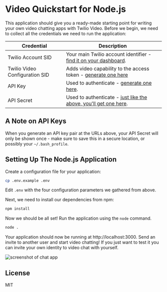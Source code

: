 # Video Quickstart for Node.js

This application should give you a ready-made starting point for writing your
own video chatting apps with Twilio Video. Before we begin, we need to collect
all the credentials we need to run the application:

Credential | Description
---------- | -----------
Twilio Account SID | Your main Twilio account identifier - [find it on your dashboard](https://www.twilio.com/user/account).
Twilio Video Configuration SID | Adds video capability to the access token - [generate one here](https://www.twilio.com/user/account/video/profiles)
API Key | Used to authenticate - [generate one here](https://www.twilio.com/user/account/messaging/dev-tools/api-keys).
API Secret | Used to authenticate - [just like the above, you'll get one here](https://www.twilio.com/user/account/messaging/dev-tools/api-keys).

## A Note on API Keys

When you generate an API key pair at the URLs above, your API Secret will only
be shown once - make sure to save this in a secure location, 
or possibly your `~/.bash_profile`.

## Setting Up The Node.js Application

Create a configuration file for your application:

```bash
cp .env.example .env
```

Edit `.env` with the four configuration parameters we gathered from above.

Next, we need to install our dependencies from npm:

```bash
npm install
```

Now we should be all set! Run the application using the `node` command.

```bash
node .
```

Your application should now be running at http://localhost:3000. Send an invite to another user and start video chatting! If you just want to 
test it you can invite your own identity to video chat with yourself. 

![screenshot of chat app](http://i.imgur.com/nVR70FQ.png)

## License

MIT
